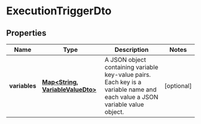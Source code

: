 

# ExecutionTriggerDto


## Properties

Name | Type | Description | Notes
------------ | ------------- | ------------- | -------------
**variables** | [**Map&lt;String, VariableValueDto&gt;**](VariableValueDto.md) | A JSON object containing variable key-value pairs. Each key is a variable name and each value a JSON variable value object. |  [optional]



